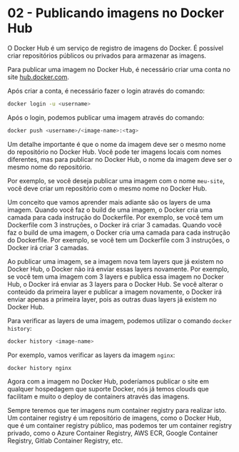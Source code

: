 # 02 - Publicando imagens no Docker Hub

O Docker Hub é um serviço de registro de imagens do Docker. É possível criar repositórios públicos ou privados para armazenar as imagens.

Para publicar uma imagem no Docker Hub, é necessário criar uma conta no site [hub.docker.com](https://hub.docker.com/).

Após criar a conta, é necessário fazer o login através do comando:

```bash
docker login -u <username>
```

Após o login, podemos publicar uma imagem através do comando:

```bash
docker push <username>/<image-name>:<tag>
```

Um detalhe importante é que o nome da imagem deve ser o mesmo nome do repositório no Docker Hub. Você pode ter imagens locais com nomes diferentes, mas para publicar no Docker Hub, o nome da imagem deve ser o mesmo nome do repositório.

Por exemplo, se você deseja publicar uma imagem com o nome `meu-site`, você deve criar um repositório com o mesmo nome no Docker Hub.

Um conceito que vamos aprender mais adiante são os layers de uma imagem. Quando você faz o build de uma imagem, o Docker cria uma camada para cada instrução do Dockerfile. Por exemplo, se você tem um Dockerfile com 3 instruções, o Docker irá criar 3 camadas. Quando você faz o build de uma imagem, o Docker cria uma camada para cada instrução do Dockerfile. Por exemplo, se você tem um Dockerfile com 3 instruções, o Docker irá criar 3 camadas.

Ao publicar uma imagem, se a imagem nova tem layers que já existem no Docker Hub, o Docker não irá enviar essas layers novamente. Por exemplo, se você tem uma imagem com 3 layers e publica essa imagem no Docker Hub, o Docker irá enviar as 3 layers para o Docker Hub. Se você alterar o conteúdo da primeira layer e publicar a imagem novamente, o Docker irá enviar apenas a primeira layer, pois as outras duas layers já existem no Docker Hub.

Para verificar as layers de uma imagem, podemos utilizar o comando `docker history`:

```bash
docker history <image-name>
```

Por exemplo, vamos verificar as layers da imagem `nginx`:

```bash
docker history nginx
```

Agora com a imagem no Docker Hub, poderíamos publicar o site em qualquer hospedagem que suporte Docker, nós já temos clouds que facilitam e muito o deploy de containers através das imagens.

Sempre teremos que ter imagens num container registry para realizar isto. Um container registry é um repositório de imagens, como o Docker Hub, que é um container registry público, mas podemos ter um container registry privado, como o Azure Container Registry, AWS ECR, Google Container Registry, Gitlab Container Registry, etc.

